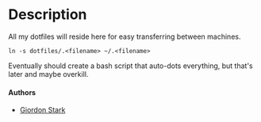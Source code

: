 # Description
All my dotfiles will reside here for easy transferring between machines.

```
ln -s dotfiles/.<filename> ~/.<filename>
```

Eventually should create a bash script that auto-dots everything, but that's later and maybe overkill.


#### Authors
- [Giordon Stark](https://www.github.com/kratsg)
